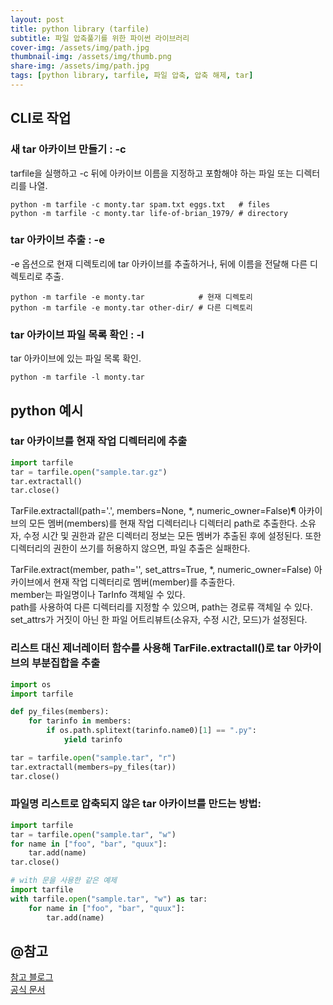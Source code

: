 ```yaml
---
layout: post
title: python library (tarfile)
subtitle: 파일 압축풀기를 위한 파이썬 라이브러리
cover-img: /assets/img/path.jpg
thumbnail-img: /assets/img/thumb.png
share-img: /assets/img/path.jpg
tags: [python library, tarfile, 파일 압축, 압축 해제, tar]
---
```

##  CLI로 작업
### 새 tar 아카이브 만들기 : -c
tarfile을 실행하고 -c 뒤에 아카이브 이름을 지정하고 포함해야 하는 파일 또는 디렉터리를 나열.
```commandline
python -m tarfile -c monty.tar spam.txt eggs.txt   # files
python -m tarfile -c monty.tar life-of-brian_1979/ # directory
```
### tar 아카이브 추출 : -e
-e 옵션으로 현재 디렉토리에 tar 아카이브를 추출하거나, 뒤에 이름을 전달해 다른 디렉토리로 추출.
```commandline
python -m tarfile -e monty.tar            # 현재 디렉토리
python -m tarfile -e monty.tar other-dir/ # 다른 디렉토리
```

### tar 아카이브 파일 목록 확인 : -l
tar 아카이브에 있는 파일 목록 확인.
```commandline
python -m tarfile -l monty.tar
```

## python 예시
### tar 아카이브를 현재 작업 디렉터리에 추출
```python
import tarfile
tar = tarfile.open("sample.tar.gz")
tar.extractall()
tar.close()
```

TarFile.extractall(path='.', members=None, *, numeric_owner=False)¶
아카이브의 모든 멤버(members)를 현재 작업 디렉터리나 디렉터리 path로 추출한다.
소유자, 수정 시간 및 권한과 같은 디렉터리 정보는 모든 멤버가 추출된 후에 설정된다. 
또한 디렉터리의 권한이 쓰기를 허용하지 않으면, 파일 추출은 실패한다.


TarFile.extract(member, path='', set_attrs=True, *, numeric_owner=False)
아카이브에서 현재 작업 디렉터리로 멤버(member)를 추출한다.  
member는 파일명이나 TarInfo 객체일 수 있다.   
path를 사용하여 다른 디렉터리를 지정할 수 있으며, path는 경로류 객체일 수 있다.    
set_attrs가 거짓이 아닌 한 파일 어트리뷰트(소유자, 수정 시간, 모드)가 설정된다.

### 리스트 대신 제너레이터 함수를 사용해 TarFile.extractall()로 tar 아카이브의 부분집합을 추출
```python
import os
import tarfile

def py_files(members):
    for tarinfo in members:
        if os.path.splitext(tarinfo.name0)[1] == ".py":
            yield tarinfo

tar = tarfile.open("sample.tar", "r")
tar.extractall(members=py_files(tar))
tar.close()
```

### 파일명 리스트로 압축되지 않은 tar 아카이브를 만드는 방법:
```python
import tarfile
tar = tarfile.open("sample.tar", "w")
for name in ["foo", "bar", "quux"]:
    tar.add(name)
tar.close()
```
```python
# with 문을 사용한 같은 예제
import tarfile
with tarfile.open("sample.tar", "w") as tar:
    for name in ["foo", "bar", "quux"]:
        tar.add(name)
```


## @참고
[참고 블로그](https://velog.io/@changdaeoh/pythonfiledownloadfromurl)    
[공식 문서](https://docs.python.org/ko/3/library/tarfile.html)
